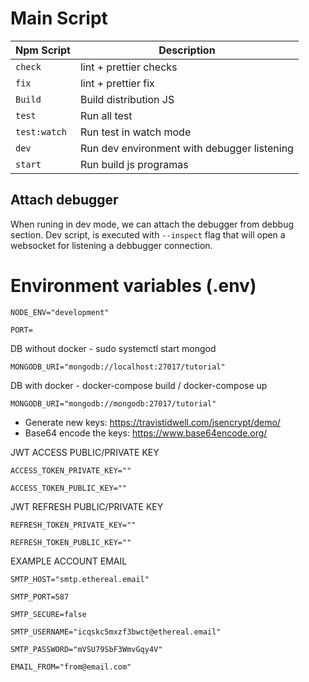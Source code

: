 # Main Script

| Npm Script   | Description                                 |
| ------------ | ------------------------------------------- |
| `check`      | lint + prettier checks                      |
| `fix`        | lint + prettier fix                         |
| `Build`      | Build distribution JS                       |
| `test`       | Run all test                                |
| `test:watch` | Run test in watch mode                      |
| `dev`        | Run dev environment with debugger listening |
| `start`      | Run build js programas                      |

## Attach debugger

When runing in dev mode, we can attach the debugger from debbug section. Dev script, is executed with `--inspect` flag that will open a websocket for listening a debbugger connection.

# Environment variables (.env)

`NODE_ENV="development"`

`PORT=`

DB without docker - sudo systemctl start mongod

`MONGODB_URI="mongodb://localhost:27017/tutorial"`

DB with docker - docker-compose build / docker-compose up

`MONGODB_URI="mongodb://mongodb:27017/tutorial"`

- Generate new keys: https://travistidwell.com/jsencrypt/demo/
- Base64 encode the keys: https://www.base64encode.org/

JWT ACCESS PUBLIC/PRIVATE KEY

`ACCESS_TOKEN_PRIVATE_KEY=""`

`ACCESS_TOKEN_PUBLIC_KEY=""`

JWT REFRESH PUBLIC/PRIVATE KEY

`REFRESH_TOKEN_PRIVATE_KEY=""`

`REFRESH_TOKEN_PUBLIC_KEY=""`

EXAMPLE ACCOUNT EMAIL

`SMTP_HOST="smtp.ethereal.email"`

`SMTP_PORT=587`

`SMTP_SECURE=false`

`SMTP_USERNAME="icqskc5mxzf3bwct@ethereal.email"`

`SMTP_PASSWORD="mVSU79SbF3WmvGqy4V"`

`EMAIL_FROM="from@email.com"`
